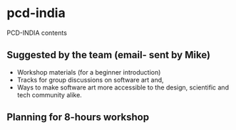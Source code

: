 # pcd-india
PCD-INDIA contents

## Suggested by the team (email- sent by Mike)
- Workshop materials (for a beginner introduction)
- Tracks for group discussions on software art and,
- Ways to make software art more accessible to the design, scientific and tech community alike.

## Planning for 8-hours workshop
